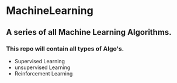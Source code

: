 # MachineLearning
## A series of all Machine Learning Algorithms.
###  This repo will contain all types of Algo's.
* Supervised Learning
* unsupervised Learning
* Reinforcement Learning
